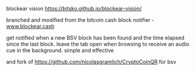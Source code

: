 blockear vision
https://bitsko.github.io/blockear-vision/

branched and modified from the bitcoin cash block notifier - www.blockear.cash

get notified when a new BSV block has been found and the time elapsed since the last block. leave the tab open when browsing to receive an audio cue in the background. simple and effective

and fork of https://github.com/nicolasgramlich/CryptoCoinQR for bsv
